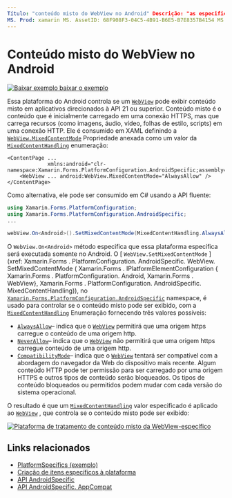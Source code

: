 ```yaml
---
Título: "conteúdo misto do WebView no Android" Descrição: "as especificações da plataforma permitem consumir funcionalidade que só está disponível em uma plataforma específica, sem implementar renderizadores ou efeitos personalizados. Este artigo explica como consumir a plataforma Android específica que exibe conteúdo misto em uma WebView em aplicativos direcionados à API 21 ou superior. "
MS. Prod: xamarin MS. AssetID: 68F908F3-04C5-4B91-B6E5-B7E8357B4154 MS. Technology: xamarin-Forms autor: davidbritch MS. Author: dabritch MS. Date: 07/10/2018 no-loc: [ Xamarin.Forms , Xamarin.Essentials ]
---
```


# <a name="webview-mixed-content-on-android"></a>Conteúdo misto do WebView no Android

[![Baixar exemplo ](~/media/shared/download.png) baixar o exemplo](https://docs.microsoft.com/samples/xamarin/xamarin-forms-samples/userinterface-platformspecifics)

Essa plataforma do Android controla se um [`WebView`](xref:Xamarin.Forms.WebView) pode exibir conteúdo misto em aplicativos direcionados à API 21 ou superior. Conteúdo misto é o conteúdo que é inicialmente carregado em uma conexão HTTPS, mas que carrega recursos (como imagens, áudio, vídeo, folhas de estilo, scripts) em uma conexão HTTP. Ele é consumido em XAML definindo a [`WebView.MixedContentMode`](xref:Xamarin.Forms.PlatformConfiguration.AndroidSpecific.WebView.MixedContentModeProperty) Propriedade anexada como um valor da [`MixedContentHandling`](xref:Xamarin.Forms.PlatformConfiguration.AndroidSpecific.MixedContentHandling) enumeração:

```xaml
<ContentPage ...
             xmlns:android="clr-namespace:Xamarin.Forms.PlatformConfiguration.AndroidSpecific;assembly=Xamarin.Forms.Core">
    <WebView ... android:WebView.MixedContentMode="AlwaysAllow" />
</ContentPage>
```

Como alternativa, ele pode ser consumido em C# usando a API fluente:

```csharp
using Xamarin.Forms.PlatformConfiguration;
using Xamarin.Forms.PlatformConfiguration.AndroidSpecific;
...

webView.On<Android>().SetMixedContentMode(MixedContentHandling.AlwaysAllow);
```

O `WebView.On<Android>` método especifica que essa plataforma específica será executada somente no Android. O [ `WebView.SetMixedContentMode` ] (xref: Xamarin.Forms . PlatformConfiguration. AndroidSpecific. WebView. SetMixedContentMode ( Xamarin.Forms . IPlatformElementConfiguration { Xamarin.Forms . PlatformConfiguration. Android, Xamarin.Forms . WebView}, Xamarin.Forms . PlatformConfiguration. AndroidSpecific. MixedContentHandling)), no [`Xamarin.Forms.PlatformConfiguration.AndroidSpecific`](xref:Xamarin.Forms.PlatformConfiguration.AndroidSpecific) namespace, é usado para controlar se o conteúdo misto pode ser exibido, com a [`MixedContentHandling`](xref:Xamarin.Forms.PlatformConfiguration.AndroidSpecific.MixedContentHandling) Enumeração fornecendo três valores possíveis:

- [`AlwaysAllow`](xref:Xamarin.Forms.PlatformConfiguration.AndroidSpecific.MixedContentHandling.AlwaysAllow)– indica que o [`WebView`](xref:Xamarin.Forms.WebView) permitirá que uma origem https carregue o conteúdo de uma origem http.
- [`NeverAllow`](xref:Xamarin.Forms.PlatformConfiguration.AndroidSpecific.MixedContentHandling.NeverAllow)– indica que o [`WebView`](xref:Xamarin.Forms.WebView) não permitirá que uma origem https carregue conteúdo de uma origem http.
- [`CompatibilityMode`](xref:Xamarin.Forms.PlatformConfiguration.AndroidSpecific.MixedContentHandling.CompatibilityMode)– indica que o [`WebView`](xref:Xamarin.Forms.WebView) tentará ser compatível com a abordagem do navegador da Web do dispositivo mais recente. Algum conteúdo HTTP pode ter permissão para ser carregado por uma origem HTTPS e outros tipos de conteúdo serão bloqueados. Os tipos de conteúdo bloqueados ou permitidos podem mudar com cada versão do sistema operacional.

O resultado é que um [`MixedContentHandling`](xref:Xamarin.Forms.PlatformConfiguration.AndroidSpecific.MixedContentHandling) valor especificado é aplicado ao [`WebView`](xref:Xamarin.Forms.WebView) , que controla se o conteúdo misto pode ser exibido:

[![Plataforma de tratamento de conteúdo misto da WebView-específico](webview-mixed-content-images/webview-mixedcontent.png "Plataforma de tratamento de conteúdo misto da WebView-específico")](webview-mixed-content-images/webview-mixedcontent-large.png#lightbox "Plataforma de tratamento de conteúdo misto da WebView-específico")

## <a name="related-links"></a>Links relacionados

- [PlatformSpecifics (exemplo)](https://docs.microsoft.com/samples/xamarin/xamarin-forms-samples/userinterface-platformspecifics)
- [Criação de itens específicos à plataforma](~/xamarin-forms/platform/platform-specifics/index.md#creating-platform-specifics)
- [API AndroidSpecific](xref:Xamarin.Forms.PlatformConfiguration.AndroidSpecific)
- [API AndroidSpecific. AppCompat](xref:Xamarin.Forms.PlatformConfiguration.AndroidSpecific.AppCompat)
